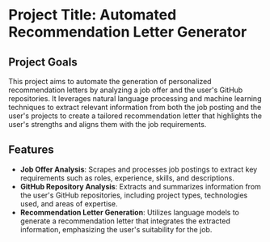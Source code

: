 # Project Title: Automated Recommendation Letter Generator

## Project Goals

This project aims to automate the generation of personalized recommendation letters by analyzing a job offer and the user's GitHub repositories. It leverages natural language processing and machine learning techniques to extract relevant information from both the job posting and the user's projects to create a tailored recommendation letter that highlights the user's strengths and aligns them with the job requirements.

## Features

- **Job Offer Analysis**: Scrapes and processes job postings to extract key requirements such as roles, experience, skills, and descriptions.  
- **GitHub Repository Analysis**: Extracts and summarizes information from the user's GitHub repositories, including project types, technologies used, and areas of expertise.  
- **Recommendation Letter Generation**: Utilizes language models to generate a recommendation letter that integrates the extracted information, emphasizing the user's suitability for the job.  

